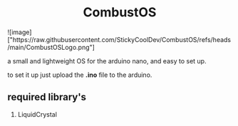 <h1 style="text-align: center;">CombustOS</h1>
![image]["https://raw.githubusercontent.com/StickyCoolDev/CombustOS/refs/heads/main/CombustOSLogo.png"]

a small and lightweight OS for the arduino nano, and easy to set up.

to set it up just upload the **.ino** file to the arduino.

## required library's 
1. LiquidCrystal